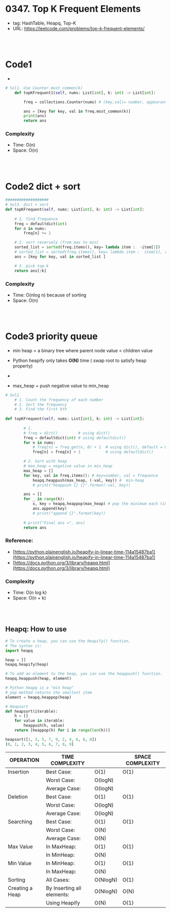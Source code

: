 # 0347. Top K Frequent Elements

- tag: HashTable, Heapq, Top-K
- URL: https://leetcode.com/problems/top-k-frequent-elements/

<br><br>
# Code1

- 

```python
# Sol1. Use Counter.most_common(k)
    def topKFrequent1(self, nums: List[int], k: int) -> List[int]:

        freq = collections.Counter(nums) # (key,val)= number, appearance

        ans = [key for key, val in freq.most_common(k)]
        print(ans)
        return ans
```

### Complexity

- Time: O(n)
- Space: O(n)

<br><br>

# Code2 dict + sort

```python
###################
# Sol3. dict + sort
def topKFrequent(self, nums: List[int], k: int) -> List[int]:
    
    # 1. find frequence
    freq = defaultdict(int)
    for n in nums:
        freq[n] += 1

    # 2. sort reversely (from max to min)
    sorted_list = sorted(freq.items(), key= lambda item :  -item[1])    # sorted way 1
    # sorted_list = sorted(freq.items(), key= lambda item :  item[1], reverse=True)        # sorted way 2
    ans = [key for key, val in sorted_list ]

    # 3. pick top-k
    return ans[:k]
```

### Complexity

- Time: O(nlog n) because of sorting
- Space: O(n)

<br><br>

# Code3 priority queue

- min heap = a binary tree where parent node value < children value
- Python heapify only takes **O(N)** time  ( swap root to satisfy heap property)
- 

- max_heap = push negative value to min_heap

```python
# Sol2.     
    # 1. Count the frequency of each number
    # 2. Sort the frequency
    # 3. Find the first kth
    
def topKFrequent(self, nums: List[int], k: int) -> List[int]:
        
        # 1.
        # freq = dict()         # using dict()
        freq = defaultdict(int) # using defaultdict()
        for n in nums:
            # freq[n] = freq.get(n, 0) + 1  # using dict(), default = 0
            freq[n] = freq[n] + 1           # using defaultdict()

        # 2. Sort with heap
        # max_heap = negative value in min_heap
        max_heap = []
        for key, val in freq.items(): # key=number, val = frequence
            heapq.heappush(max_heap, (-val, key)) #  min-heap
            # print("heappush {} {}".format(-val, key))

        ans = []
        for _ in range(k):
            x, key = heapq.heappop(max_heap) # pop the minimum each time
            ans.append(key)
            # print("append {}".format(key))
            
        # print("Final ans =", ans) 
        return ans
```

### Reference:

- [https://python.plainenglish.io/heapify-in-linear-time-114a15487ba1](https://python.plainenglish.io/heapify-in-linear-time-114a15487ba1)
- [https://docs.python.org/3/library/heapq.html](https://docs.python.org/3/library/heapq.html)

### Complexity

- Time: O(n log k)
- Space: O(n + k)

<br><br>
## Heapq: How to use

```python
# To create a heap, you can use the heapify() function. 
# The syntax is:
import heapq

heap = []
heapq.heapify(heap)

# To add an element to the heap, you can use the heappush() function.
heapq.heappush(heap, element)

# Python heapq is a "min heap"
# pop method returns the smallest item
element = heapq.heappop(heap)
```

```python
# Heapsort
def heapsort(iterable):
    h = []
    for value in iterable:
        heappush(h, value)
    return [heappop(h) for i in range(len(h))]

heapsort([1, 3, 5, 7, 9, 2, 4, 6, 8, 0])
[0, 1, 2, 3, 4, 5, 6, 7, 8, 9]
```

| OPERATION | TIME COMPLEXITY |  | SPACE COMPLEXITY |
| --- | --- | --- | --- |
| Insertion | Best Case: | O(1) | O(1) |
|  | Worst Case: | O(logN) |  |
|  | Average Case: | O(logN) |  |
| Deletion | Best Case: | O(1) | O(1) |
|  | Worst Case: | O(logN) |  |
|  | Average Case: | O(logN) |  |
| Searching | Best Case: | O(1) | O(1) |
|  | Worst Case: | O(N) |  |
|  | Average Case: | O(N) |  |
| Max Value | In MaxHeap: | O(1) | O(1) |
|  | In MinHeap: | O(N) |  |
| Min Value | In MinHeap: | O(1) | O(1) |
|  | In MaxHeap: | O(N) |  |
| Sorting | All Cases: | O(NlogN) | O(1) |
| Creating a Heap | By Inserting all elements: | O(NlogN) | O(N) |
|  | Using Heapify | O(N) | O(1) |